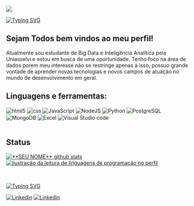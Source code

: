 <img src="https://capsule-render.vercel.app/api?type=waving&color=FF7F50&height=160&section=header" />

[![Typing SVG](https://readme-typing-svg.herokuapp.com/?color=ff91a4&size=35&center=true&vCenter=true&width=1000&lines=Olá,+meu+nome+é+Paul+Christopher;Seja+bem+vindo!+:%29)](https://git.io/typing-svg)


## Sejam Todos bem vindos ao meu perfil!

Atualmente sou estudante de Big Data e Inteligência Analítica pela Uniasselvi e estou em busca de uma oportunidade. Tenho foco na área de dados porem meu interesse não se restringe apenas a isso, possuo grande vontade de aprender novas tecnologias e novos campos de atuação no mundo de desenvolvimento em geral.

## Linguagens e ferramentas:

<div style="display: inline_block">
    <img align="center" alt="html5" src="https://img.shields.io/badge/HTML5-E34F26?style=for-the-badge&logo=html5&logoColor=white"/>
    <img align="center" alt="css" src=https://img.shields.io/badge/CSS3-1572B6?style=for-the-badge&logo=css3&logoColor=white/>
    <img align="center" alt="JavaScript" src="https://img.shields.io/badge/JavaScript-323330?style=for-the-badge&logo=javascript&logoColor=F7DF1E"/>
    <img align="center" alt="NodeJS" src="https://img.shields.io/badge/Node.js-43853D?style=for-the-badge&logo=node.js&logoColor=white"/>
    <img align="center" alt="Python" src="https://img.shields.io/badge/Python-3776AB?style=for-the-badge&logo=python&logoColor=white"/>
    <img align="center" alt="PostgreSQL" src="https://img.shields.io/badge/PostgreSQL-316192?style=for-the-badge&logo=postgresql&logoColor=white"/>
    <img align="center" alt="MongoDB" src="https://img.shields.io/badge/MongoDB-4EA94B?style=for-the-badge&logo=mongodb&logoColor=white"/>
    <img align="center" alt="Excel" src="https://img.shields.io/badge/Microsoft_Excel-217346?style=for-the-badge&logo=microsoft-excel&logoColor=white"/>
    <img align="center" alt="Visual Studio code" src="https://img.shields.io/badge/Visual_Studio_Code-0078D4?style=for-the-badge&logo=visual%20studio%20code&logoColor=white"/>
    
</div></br>

## Status

<a href="https://github.com/ChristopherNS07" title="ilustração do mapeamento do perfil">
 <img align="center" src="https://github-readme-stats.vercel.app/api?username=ChristopherNS07&show_icons=true&theme=dracula&line_height=27" alt="**SEU NOME** github stats"/>
</a>
<a href="https://github.com/ChristopherNS07" title="ilustração do mapeamento de linguagens">
  <img align="center" src="https://github-readme-stats.vercel.app/api/top-langs/?username=ChristopherNS07&theme=dracula&hide_langs_below=1" alt="ilustração da leitura de linguagens de programação no perfil"/>
</a></br>

##

</br>[![Typing SVG](https://readme-typing-svg.herokuapp.com/?color=ff91a4&size=35&center=false&vCenter=false&width=1000&lines=Meus+Contatos+:%29)](https://git.io/typing-svg)

[![Linkedin](https://img.shields.io/badge/LinkedIn-0077B5?style=for-the-badge&logo=linkedin&logoColor=white)](https://www.linkedin.com/in/paul-christopher-573687189/)
[![Linkedin](https://img.shields.io/badge/Instagram-E4405F?style=for-the-badge&logo=instagram&logoColor=white)](https://www.instagram.com/paulchristopherns/?igshid=MzMyNGUyNmU2YQ%3D%3D)
